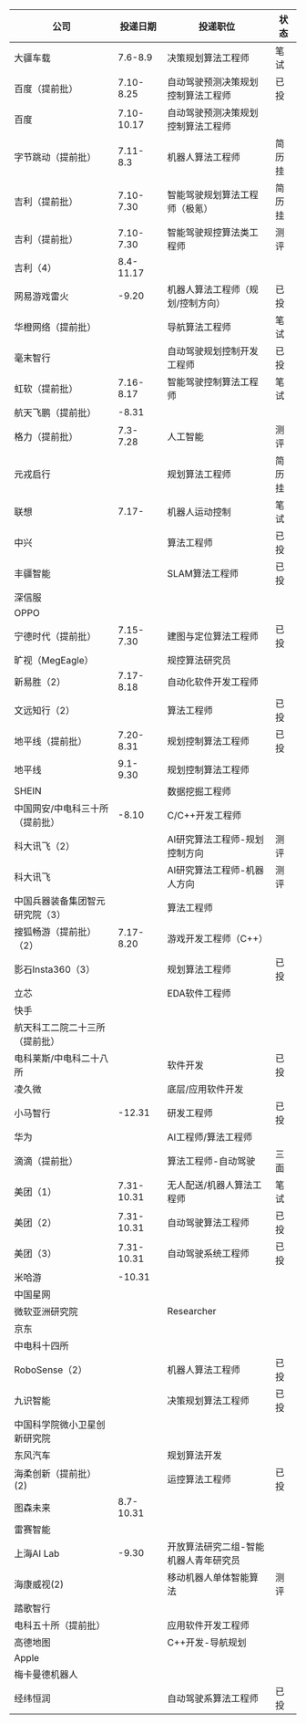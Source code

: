 | 公司                            | 投递日期   | 投递职位                              | 状态   |
| ------------------------------- | ---------- | ------------------------------------- | ------ |
| 大疆车载                        | 7.6-8.9    | 决策规划算法工程师                    | 笔试 |
| 百度（提前批）                  | 7.10-8.25  | 自动驾驶预测决策规划控制算法工程师    | 已投   |
| 百度                            | 7.10-10.17 | 自动驾驶预测决策规划控制算法工程师    |        |
| 字节跳动（提前批）              | 7.11-8.3   | 机器人算法工程师                      | 简历挂 |
| 吉利（提前批）                  | 7.10-7.30  | 智能驾驶规划算法工程师（极氪）        | 简历挂 |
| 吉利（提前批）                  | 7.10-7.30  | 智能驾驶规控算法类工程师              | 测评 |
| 吉利（4）                       | 8.4-11.17  |                                       |        |
| 网易游戏雷火                    | -9.20      | 机器人算法工程师（规划/控制方向）     | 已投   |
| 华橙网络（提前批）              |            | 导航算法工程师                        | 笔试   |
| 毫末智行                        |            | 自动驾驶规划控制开发工程师            | 已投   |
| 虹软（提前批）                  | 7.16-8.17  | 智能驾驶控制算法工程师                | 笔试   |
| 航天飞鹏（提前批）              | -8.31      |                                       |        |
| 格力（提前批）                  | 7.3-7.28   | 人工智能                              | 测评 |
| 元戎启行                        |            | 规划算法工程师                        | 简历挂 |
| 联想                            | 7.17-      | 机器人运动控制                        | 笔试 |
| 中兴                            |            | 算法工程师                            | 已投   |
| 丰疆智能                        |            | SLAM算法工程师                        | 已投   |
| 深信服                          |            |                                       |        |
| OPPO                            |            |                                       |        |
| 宁德时代（提前批）              | 7.15-7.30  | 建图与定位算法工程师                  | 已投   |
| 旷视（MegEagle）                |            | 规控算法研究员                        |        |
| 新易胜（2）                     | 7.17-8.18  | 自动化软件开发工程师                  |        |
| 文远知行（2）                   |            | 算法工程师                            | 已投   |
| 地平线（提前批）                | 7.20-8.31  | 规划控制算法工程师                    | 已投   |
| 地平线                          | 9.1-9.30   | 规划控制算法工程师                    |        |
| SHEIN                           |            | 数据挖掘工程师                        |        |
| 中国网安/中电科三十所（提前批） | -8.10      | C/C++开发工程师                       |        |
| 科大讯飞（2）                   |            | AI研究算法工程师-规划控制方向         | 测评 |
| 科大讯飞                        |            | AI研究算法工程师-机器人方向           | 测评 |
| 中国兵器装备集团智元研究院（3） |            | 算法工程师                            |        |
| 搜狐畅游（提前批）（2）         | 7.17-8.20  | 游戏开发工程师（C++）                 |        |
| 影石Insta360（3）               |            | 规划算法工程师                        | 已投   |
| 立芯                            |            | EDA软件工程师                         |        |
| 快手                            |            |                                       |        |
| 航天科工二院二十三所（提前批）  |            |                                       |        |
| 电科莱斯/中电科二十八所         |            | 软件开发                              | 已投   |
| 凌久微                          |            | 底层/应用软件开发                     |        |
| 小马智行                        | -12.31     | 研发工程师                            | 已投   |
| 华为                            |            | AI工程师/算法工程师                   |        |
| 滴滴（提前批）                  |            | 算法工程师-自动驾驶                   | 三面   |
| 美团（1）                       | 7.31-10.31 | 无人配送/机器人算法工程师             | 笔试   |
| 美团（2）                       | 7.31-10.31 | 自动驾驶算法工程师                    | 已投   |
| 美团（3）                       | 7.31-10.31 | 自动驾驶系统工程师                    | 已投   |
| 米哈游                          | -10.31     |                                       |        |
| 中国星网                        |            |                                       |        |
| 微软亚洲研究院                  |            | Researcher                            |        |
| 京东                            |            |                                       |        |
| 中电科十四所                    |            |                                       |        |
| RoboSense（2）                  |            | 机器人算法工程师                      | 已投   |
| 九识智能                        |            | 决策规划算法工程师                    | 已投   |
| 中国科学院微小卫星创新研究院    |            |                                       |        |
| 东风汽车                        |            | 规划算法开发                          |        |
| 海柔创新（提前批）(2)           |            | 运控算法工程师                        | 已投   |
| 图森未来                        | 8.7-10.31  |                                       |        |
| 雷赛智能                        |            |                                       |        |
| 上海AI Lab                      | -9.30      | 开放算法研究二组-智能机器人青年研究员 |        |
| 海康威视(2)                     |            | 移动机器人单体智能算法                | 测评 |
| 踏歌智行                        |            |                                       |        |
| 电科五十所（提前批）            |            | 应用软件开发工程师                    |        |
| 高德地图                        |            | C++开发-导航规划                      |        |
| Apple                           |            |                                       |        |
| 梅卡曼德机器人                  |            |                                       |        |
| 经纬恒润                        |            | 自动驾驶系算法工程师                  | 已投   |
